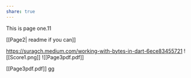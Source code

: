 ```yaml
---
share: true
---
```

This is page one.11

[[Page2| readme if you can]]

https://suragch.medium.com/working-with-bytes-in-dart-6ece83455721
![[Score1.png]]
![[Page3pdf.pdf]]

[[Page3pdf.pdf]]
gg
[](Page3pdf.pdf)